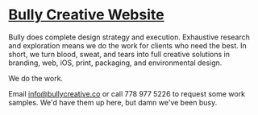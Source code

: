 # [Bully Creative Website](http://bullycreative.co/)

Bully does complete design strategy and execution. Exhaustive research and exploration means we do the work for clients who need the best. In short, we turn blood, sweat, and tears into full creative solutions in branding, web, iOS, print, packaging, and environmental design.

We do the work.

Email info@bullycreative.co or call 778 977 5226 to request some work samples. We'd have them up here, but damn we've been busy.
